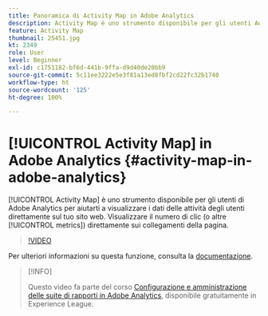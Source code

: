 ```yaml
---
title: Panoramica di Activity Map in Adobe Analytics
description: Activity Map è uno strumento disponibile per gli utenti Adobe Analytics che consente di visualizzare i dati delle attività degli utenti direttamente sul sito web. Puoi vedere il numero di clic (o altre metriche) direttamente sui collegamenti della pagina.
feature: Activity Map
thumbnail: 25451.jpg
kt: 2349
role: User
level: Beginner
exl-id: c1751182-bf6d-441b-9ffa-d9d40de20bb9
source-git-commit: 5c11ee3222e5e3f81a13ed8fbf2cd22fc32b1740
workflow-type: ht
source-wordcount: '125'
ht-degree: 100%

---
```


# [!UICONTROL Activity Map] in Adobe Analytics {#activity-map-in-adobe-analytics}

[!UICONTROL Activity Map] è uno strumento disponibile per gli utenti di Adobe Analytics per aiutarti a visualizzare i dati delle attività degli utenti direttamente sul tuo sito web. Visualizzare il numero di clic (o altre [!UICONTROL metrics]) direttamente sui collegamenti della pagina.

>[!VIDEO](https://video.tv.adobe.com/v/25451/?quality=12)

Per ulteriori informazioni su questa funzione, consulta la [documentazione](https://experienceleague.adobe.com/docs/analytics/analyze/activity-map/activity-map.html?lang=it).

>[!INFO]
>
> Questo video fa parte del corso [Configurazione e amministrazione delle suite di rapporti in Adobe Analytics](https://experienceleague.adobe.com/?recommended=Analytics-A-1-2021.1.administration&amp;lang=it), disponibile gratuitamente in Experience League.